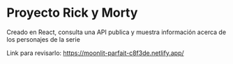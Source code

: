 # Proyecto Rick y Morty

Creado en React, consulta una API publica y muestra información acerca de los personajes de la serie

Link para revisarlo: https://moonlit-parfait-c8f3de.netlify.app/
